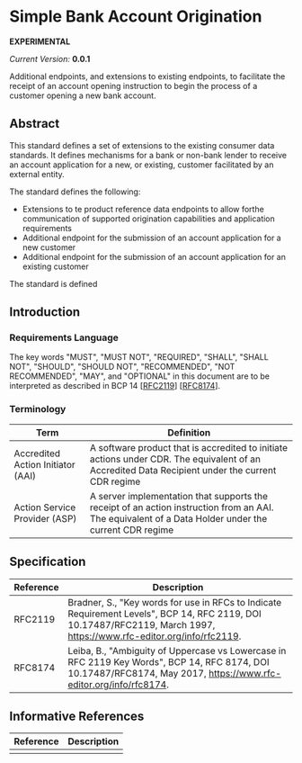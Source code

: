 # Simple Bank Account Origination

**EXPERIMENTAL**

*Current Version:* **0.0.1**

Additional endpoints, and extensions to existing endpoints, to facilitate the receipt of an account opening instruction to begin the process of a customer opening a new bank account.

## Abstract

This standard defines a set of extensions to the existing consumer data standards.  It defines mechanisms for a bank or non-bank lender to receive an account application for a new, or existing, customer facilitated by an external entity.

The standard defines the following:

- Extensions to te product reference data endpoints to allow forthe communication of supported origination capabilities and application requirements
- Additional endpoint for the submission of an account application for a new customer
- Additional endpoint for the submission of an account application for an existing customer

The standard is defined

## Introduction

<Introduction>

### Requirements Language

The key words "MUST", "MUST NOT", "REQUIRED", "SHALL", "SHALL NOT", "SHOULD", "SHOULD NOT", "RECOMMENDED", "NOT RECOMMENDED", "MAY", and "OPTIONAL" in this document are to be interpreted as described in BCP 14 [[RFC2119](#normative-rfc2119)] [[RFC8174](#normative-rfc8174)].

### Terminology

| Term | Definition |
|-|-|
| Accredited Action Initiator (AAI) | A software product that is accredited to initiate actions under CDR.  The equivalent of an Accredited Data Recipient under the current CDR regime |
| Action Service Provider (ASP) | A server implementation that supports the receipt of an action instruction from an AAI.  The equivalent of a Data Holder under the current CDR regime |

## Specification

<Put the standard statements here>


| Reference | Description |
|-|-|
| RFC2119 <a id="normative-rfc2119"/> | Bradner, S., "Key words for use in RFCs to Indicate Requirement Levels", BCP 14, RFC 2119, DOI 10.17487/RFC2119, March 1997, https://www.rfc-editor.org/info/rfc2119. |
| RFC8174 <a id="normative-rfc8174"/> | Leiba, B., "Ambiguity of Uppercase vs Lowercase in RFC 2119 Key Words", BCP 14, RFC 8174, DOI 10.17487/RFC8174, May 2017, https://www.rfc-editor.org/info/rfc8174. |

## Informative References

| Reference | Description |
|-|-|
| | |
